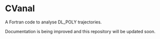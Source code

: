 # CVanal

A Fortran code to analyse DL_POLY trajectories.

Documentation is being improved and this repository will be updated soon.
